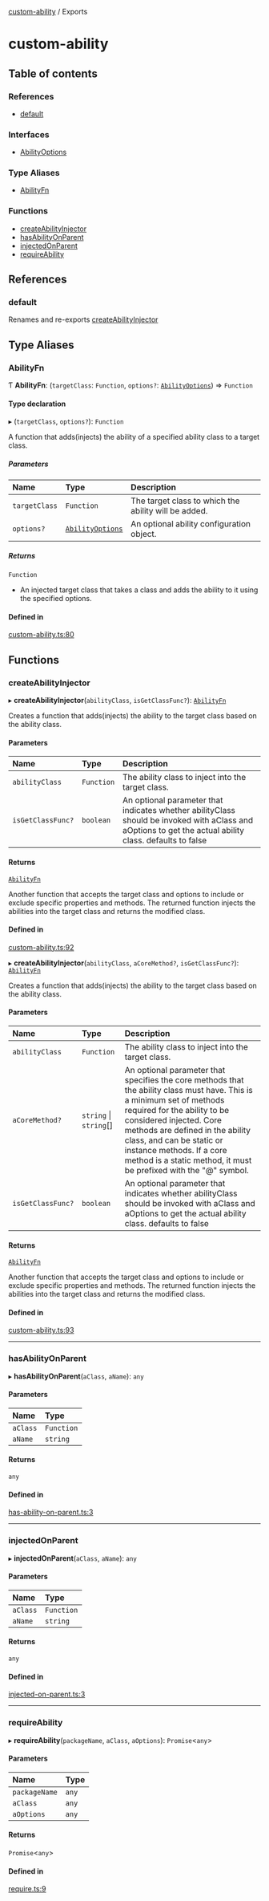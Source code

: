 [custom-ability](README.md) / Exports

# custom-ability

## Table of contents

### References

- [default](modules.md#default)

### Interfaces

- [AbilityOptions](interfaces/AbilityOptions.md)

### Type Aliases

- [AbilityFn](modules.md#abilityfn)

### Functions

- [createAbilityInjector](modules.md#createabilityinjector)
- [hasAbilityOnParent](modules.md#hasabilityonparent)
- [injectedOnParent](modules.md#injectedonparent)
- [requireAbility](modules.md#requireability)

## References

### default

Renames and re-exports [createAbilityInjector](modules.md#createabilityinjector)

## Type Aliases

### AbilityFn

Ƭ **AbilityFn**: (`targetClass`: `Function`, `options?`: [`AbilityOptions`](interfaces/AbilityOptions.md)) => `Function`

#### Type declaration

▸ (`targetClass`, `options?`): `Function`

A function that adds(injects) the ability of a specified ability class to a target class.

##### Parameters

| Name | Type | Description |
| :------ | :------ | :------ |
| `targetClass` | `Function` | The target class to which the ability will be added. |
| `options?` | [`AbilityOptions`](interfaces/AbilityOptions.md) | An optional ability configuration object. |

##### Returns

`Function`

- An injected target class that takes a class and adds the ability to it using the specified
                      options.

#### Defined in

[custom-ability.ts:80](https://github.com/snowyu/custom-ability.js/blob/c545270/src/custom-ability.ts#L80)

## Functions

### createAbilityInjector

▸ **createAbilityInjector**(`abilityClass`, `isGetClassFunc?`): [`AbilityFn`](modules.md#abilityfn)

Creates a function that adds(injects) the ability to the target class based on the ability class.

#### Parameters

| Name | Type | Description |
| :------ | :------ | :------ |
| `abilityClass` | `Function` | The ability class to inject into the target class. |
| `isGetClassFunc?` | `boolean` | An optional parameter that indicates whether abilityClass should be invoked with aClass and aOptions to get the actual ability class. defaults to false |

#### Returns

[`AbilityFn`](modules.md#abilityfn)

Another function that accepts the target class and options to include or exclude specific
                   properties and methods.
                   The returned function injects the abilities into the target class and returns the modified class.

#### Defined in

[custom-ability.ts:92](https://github.com/snowyu/custom-ability.js/blob/c545270/src/custom-ability.ts#L92)

▸ **createAbilityInjector**(`abilityClass`, `aCoreMethod?`, `isGetClassFunc?`): [`AbilityFn`](modules.md#abilityfn)

Creates a function that adds(injects) the ability to the target class based on the ability class.

#### Parameters

| Name | Type | Description |
| :------ | :------ | :------ |
| `abilityClass` | `Function` | The ability class to inject into the target class. |
| `aCoreMethod?` | `string` \| `string`[] | An optional parameter that specifies the core methods that the ability class must have. This is a minimum set of methods required for the ability to be considered injected. Core methods are defined in the ability class, and can be static or instance methods. If a core method is a static method, it must be prefixed with the "@" symbol. |
| `isGetClassFunc?` | `boolean` | An optional parameter that indicates whether abilityClass should be invoked with aClass and aOptions to get the actual ability class. defaults to false |

#### Returns

[`AbilityFn`](modules.md#abilityfn)

Another function that accepts the target class and options to include or exclude specific
                   properties and methods.
                   The returned function injects the abilities into the target class and returns the modified class.

#### Defined in

[custom-ability.ts:93](https://github.com/snowyu/custom-ability.js/blob/c545270/src/custom-ability.ts#L93)

___

### hasAbilityOnParent

▸ **hasAbilityOnParent**(`aClass`, `aName`): `any`

#### Parameters

| Name | Type |
| :------ | :------ |
| `aClass` | `Function` |
| `aName` | `string` |

#### Returns

`any`

#### Defined in

[has-ability-on-parent.ts:3](https://github.com/snowyu/custom-ability.js/blob/c545270/src/has-ability-on-parent.ts#L3)

___

### injectedOnParent

▸ **injectedOnParent**(`aClass`, `aName`): `any`

#### Parameters

| Name | Type |
| :------ | :------ |
| `aClass` | `Function` |
| `aName` | `string` |

#### Returns

`any`

#### Defined in

[injected-on-parent.ts:3](https://github.com/snowyu/custom-ability.js/blob/c545270/src/injected-on-parent.ts#L3)

___

### requireAbility

▸ **requireAbility**(`packageName`, `aClass`, `aOptions`): `Promise`<`any`\>

#### Parameters

| Name | Type |
| :------ | :------ |
| `packageName` | `any` |
| `aClass` | `any` |
| `aOptions` | `any` |

#### Returns

`Promise`<`any`\>

#### Defined in

[require.ts:9](https://github.com/snowyu/custom-ability.js/blob/c545270/src/require.ts#L9)
